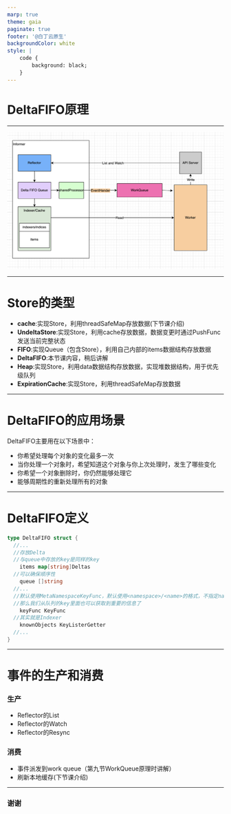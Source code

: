 ```yaml
---
marp: true
theme: gaia
paginate: true
footer: '@白丁云原生'
backgroundColor: white
style: |
    code {
        background: black;
    }
---
```

<!--
_class: lead
-->

# DeltaFIFO原理
---


![width:26cm height:14cm](./images/design.png)

---
# Store的类型

- **cache**:实现Store，利用threadSafeMap存放数据(下节课介绍)
- **UndeltaStore**:实现Store，利用cache存放数据，数据变更时通过PushFunc发送当前完整状态
- **FIFO**:实现Queue（包含Store），利用自己内部的items数据结构存放数据
- **DeltaFIFO**:本节课内容，稍后讲解
- **Heap**:实现Store，利用data数据结构存放数据，实现堆数据结构，用于优先级队列
- **ExpirationCache**:实现Store，利用threadSafeMap存放数据

---
# DeltaFIFO的应用场景
DeltaFIFO主要用在以下场景中：

- 你希望处理每个对象的变化最多一次
- 当你处理一个对象时，希望知道这个对象与你上次处理时，发生了哪些变化
- 你希望一个对象删除时，你仍然能够处理它
- 能够周期性的重新处理所有的对象

---
# DeltaFIFO定义

```go
type DeltaFIFO struct {
  //...
  //存放Delta
  //与queue中存放的key是同样的key
	items map[string]Deltas
  //可以确保顺序性
	queue []string
  //...
  //默认使用MetaNamespaceKeyFunc，默认使用<namespace>/<name>的格式，不指定namespace时用<name>
  //那么我们从队列的key里面也可以获取到重要的信息了
	keyFunc KeyFunc
  //其实就是Indexer
	knownObjects KeyListerGetter
  //...
}
```
---
# 事件的生产和消费
### 生产
- Reflector的List
- Reflector的Watch
- Reflector的Resync
### 消费
- 事件派发到work queue（第九节WorkQueue原理时讲解）
- 刷新本地缓存(下节课介绍)
---

<!--
_class: lead
-->
### 谢谢